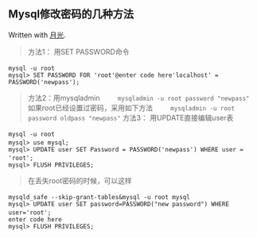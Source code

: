 ## Mysql修改密码的几种方法


Written with [月光](https://stackedit.io/).


> 方法1： 用SET PASSWORD命令 　　 

    mysql -u root 　　
    mysql> SET PASSWORD FOR 'root'@enter code here'localhost' = PASSWORD('newpass');

> 方法2：用mysqladmin 　　
> `mysqladmin -u root password "newpass"` 　
> 　如果root已经设置过密码，采用如下方法 　　
> `mysqladmin -u root password oldpass "newpass"`
>  方法3： 用UPDATE直接编辑user表 　　

    mysql -u root 　　
    mysql> use mysql; 　　
    mysql> UPDATE user SET Password = PASSWORD('newpass') WHERE user = 'root'; 　　
    mysql> FLUSH PRIVILEGES; 

>  在丢失root密码的时候，可以这样 　　

    mysqld_safe --skip-grant-tables&mysql -u root mysql 　　
    mysql> UPDATE user SET password=PASSWORD("new password") WHERE user='root'; 　　
    enter code here
    mysql> FLUSH PRIVILEGES;



<!--stackedit_data:
eyJoaXN0b3J5IjpbMTMzNDY1NDc2MV19
-->